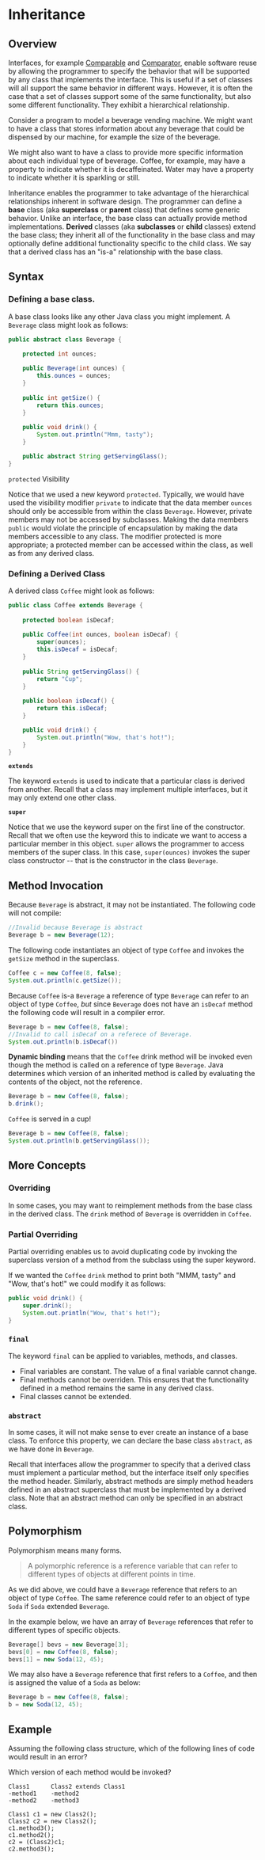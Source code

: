 Inheritance
===========

## Overview ##

Interfaces, for example [Comparable](https://docs.oracle.com/en/java/javase/16/docs/api/java.base/java/lang/Comparable.html) and [Comparator](https://docs.oracle.com/en/java/javase/16/docs/api/java.base/java/util/Comparator.html), enable software reuse by allowing the programmer to specify the behavior that will be supported by any class that implements the interface. This is useful if a set of classes will all support the same behavior in different ways. However, it is often the case that a set of classes support some of the same functionality, but also some different functionality. They exhibit a hierarchical relationship.

Consider a program to model a beverage vending machine. We might want to have a class that stores information about any beverage that could be dispensed by our machine, for example the size of the beverage. 

We might also want to have a class to provide more specific information about each individual type of beverage. Coffee, for example, may have a property to indicate whether it is decaffeinated. Water may have a property to indicate whether it is sparkling or still.

Inheritance enables the programmer to take advantage of the hierarchical relationships inherent in software design. The programmer can define a **base** class (aka **superclass** or **parent** class) that defines some generic behavior. Unlike an interface, the base class can actually provide method implementations. **Derived** classes (aka **subclasses** or **child** classes) extend the base class; they inherit all of the functionality in the base class and may optionally define additional functionality specific to the child class. We say that a derived class has an "is-a" relationship with the base class.

## Syntax ##

### Defining a base class.

A base class looks like any other Java class you might implement. A `Beverage` class might look as follows:

```java
public abstract class Beverage {

	protected int ounces;
		
	public Beverage(int ounces) {
		this.ounces = ounces;
	}
		
	public int getSize() {
		return this.ounces;
	}
	
	public void drink() {
		System.out.println("Mmm, tasty");
	}

	public abstract String getServingGlass();
}

```

`protected` Visibility

Notice that we used a new keyword `protected`. Typically, we would have used the visibility modifier `private` to indicate that the data member `ounces` should only be accessible from within the class `Beverage`. However, private members may not be accessed by subclasses. Making the data members `public` would violate the principle of encapsulation by making the data members accessible to any class. The modifier protected is more appropriate; a protected member can be accessed within the class, as well as from any derived class.

### Defining a Derived Class

A derived class `Coffee` might look as follows:

```java
public class Coffee extends Beverage {
	
	protected boolean isDecaf;
	
	public Coffee(int ounces, boolean isDecaf) {
		super(ounces);
		this.isDecaf = isDecaf;
	}
	
	public String getServingGlass() {
		return "Cup";
	}
	
	public boolean isDecaf() {
		return this.isDecaf;
	}	

	public void drink() {
		System.out.println("Wow, that's hot!");
	}
}
```

**`extends`**

The keyword `extends` is used to indicate that a particular class is derived from another. Recall that a class may implement multiple interfaces, but it may only extend one other class.

**`super`**

Notice that we use the keyword super on the first line of the constructor. Recall that we often use the keyword this to indicate we want to access a particular member in this object. `super` allows the programmer to access members of the super class. In this case, `super(ounces)` invokes the super class constructor -- that is the constructor in the class `Beverage`.

## Method Invocation ##

Because `Beverage` is abstract, it may not be instantiated. The following code will not compile:

```java
//Invalid because Beverage is abstract
Beverage b = new Beverage(12);
```

The following code instantiates an object of type `Coffee` and invokes the `getSize` method in the superclass.

```java
Coffee c = new Coffee(8, false);
System.out.println(c.getSize());
```

Because `Coffee` is-a `Beverage` a reference of type `Beverage` can refer to an object of type `Coffee`, *but* since `Beverage` does not have an `isDecaf` method the following code will result in a compiler error.
 

```java
Beverage b = new Coffee(8, false);
//Invalid to call isDecaf on a referece of Beverage.
System.out.println(b.isDecaf())
```
**Dynamic binding** means that the `Coffee` drink method will be invoked even though the method is called on a reference of type `Beverage`. Java determines which version of an inherited method is called by evaluating the contents of the object, not the reference.

```java
Beverage b = new Coffee(8, false);
b.drink();
```

`Coffee` is served in a cup!

```java
Beverage b = new Coffee(8, false);
System.out.println(b.getServingGlass());
```

## More Concepts ##

### Overriding

In some cases, you may want to reimplement methods from the base class in the derived class. The `drink` method of `Beverage` is overridden in `Coffee`.

### Partial Overriding

Partial overriding enables us to avoid duplicating code by invoking the superclass version of a method from the subclass using the super keyword. 

If we wanted the `Coffee` `drink` method to print both "MMM, tasty" and "Wow, that's hot!" we could modify it as follows:

```java
public void drink() {
	super.drink();
	System.out.println("Wow, that's hot!");
}
```

### `final`

The keyword `final` can be applied to variables, methods, and classes.

- Final variables are constant. The value of a final variable cannot change.
- Final methods cannot be overriden. This ensures that the functionality defined in a method remains the same in any derived class.
- Final classes cannot be extended.

### `abstract`

In some cases, it will not make sense to ever create an instance of a base class. To enforce this property, we can declare the base class `abstract`, as we have done in `Beverage`.

Recall that interfaces allow the programmer to specify that a derived class must implement a particular method, but the interface itself only specifies the method header. Similarly, abstract methods are simply method headers defined in an abstract superclass that must be implemented by a derived class. Note that an abstract method can only be specified in an abstract class.

## Polymorphism

Polymorphism means many forms.

> A polymorphic reference is a reference variable that can refer to different types of objects at different points in time.

As we did above, we could have a `Beverage` reference that refers to an object of type `Coffee`. The same reference could refer to an object of type `Soda` if `Soda` extended `Beverage`. 

In the example below, we have an array of `Beverage` references that refer to different types of specific objects.

```java
Beverage[] bevs = new Beverage[3];
bevs[0] = new Coffee(8, false);
bevs[1] = new Soda(12, 45);
```

We may also have a `Beverage` reference that first refers to a `Coffee`, and then is assigned the value of a `Soda` as below:

```java
Beverage b = new Coffee(8, false);
b = new Soda(12, 45);
```

## Example
Assuming the following class structure, which of the following lines of code would result in an error?

Which version of each method would be invoked?

```
Class1		Class2 extends Class1
-method1	-method2
-method2	-method3

Class1 c1 = new Class2();
Class2 c2 = new Class2();
c1.method3();
c1.method2();
c2 = (Class2)c1;
c2.method3();

```
